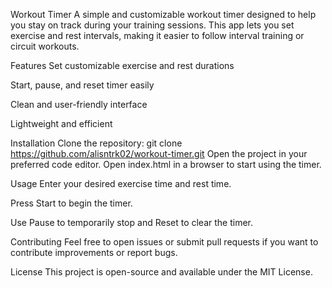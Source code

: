 Workout Timer
A simple and customizable workout timer designed to help you stay on track during your training sessions. This app lets you set exercise and rest intervals, making it easier to follow interval training or circuit workouts.

Features
Set customizable exercise and rest durations

Start, pause, and reset timer easily

Clean and user-friendly interface

Lightweight and efficient

Installation
Clone the repository:
git clone https://github.com/alisntrk02/workout-timer.git
Open the project in your preferred code editor.
Open index.html in a browser to start using the timer.

Usage
Enter your desired exercise time and rest time.

Press Start to begin the timer.

Use Pause to temporarily stop and Reset to clear the timer.

Contributing
Feel free to open issues or submit pull requests if you want to contribute improvements or report bugs.

License
This project is open-source and available under the MIT License.
